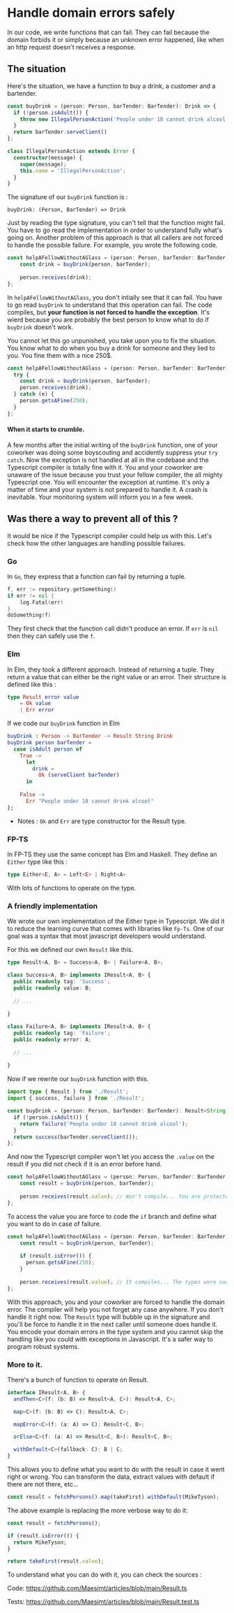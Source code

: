 # Handle domain errors safely

In our code, we write functions that can fail. They can fail because the domain forbids it or simply because an unknown error happened, like when an http request doesn't receives a response.

## The situation

Here's the situation, we have a function to buy a drink, a customer and a bartender.

```typescript
const buyDrink = (person: Person, barTender: BarTender): Drink => {
  if (!person.isAdult()) {
    throw new IllegalPersonAction('People under 18 cannot drink alcool');
  }
  return barTender.serveClient()
};

class IllegalPersonAction extends Error {
  constructor(message) {
    super(message);
    this.name = 'IllegalPersonAction';
  }
}
```

The signature of our `buyDrink` function is :
```
buyDrink: (Person, BarTender) => Drink
```
Just by reading the type signature, you can't tell that the function might fail.
You have to go read the implementation in order to understand fully what's going on.
Another problem of this approach is that all callers are not forced to handle the possible failure.
For example, you wrote the following code.

```typescript
const helpAFellowWithoutAGlass = (person: Person, barTender: BarTender) => {
    const drink = buyDrink(person, barTender);
    
    person.receives(drink);
};
```

In `helpAFellowWithoutAGlass`, you don't intially see that it can fail. 
You have to go read `buyDrink` to understand that this operation can fail.
The code compiles, but <b>your function is not forced to handle the exception</b>.
It's wierd because you are probably the best person to know what to do if `buyDrink` doesn't work.

You cannot let this go unpunished, you take upon you to fix the situation. 
You know what to do when you buy a drink for someone and they lied to you. You fine them with a nice 250$.

```typescript
const helpAFellowWithoutAGlass = (person: Person, barTender: BarTender): Drink => {
  try {
    const drink = buyDrink(person, barTender);
    person.receives(drink);
  } catch (e) {
    person.getsAFine(250);
  }
};
```
#### When it starts to crumble.

A few months after the initial writing of the `buyDrink` function, one of your coworker was doing some boyscouting and accidently suppress your `try catch`.
Now the exception is not handled at all in the codebase and the Typescript compiler is totally fine with it.
You and your coworker are unaware of the issue because you trust your fellow compiler, the all mighty Typescript one.
You will encounter the exception at runtime. It's only a matter of time and your system is not prepared to handle it.
A crash is inevitable. Your monitoring system will inform you in a few week.

## Was there a way to prevent all of this ?

It would be nice if the Typescript compiler could help us with this. Let's check how the other languages are handling possible failures.

### Go
In `Go`, they express that a function can fail by returning a tuple.
```Go
f, err := repository.getSomething()
if err != nil {
    log.Fatal(err)
}
doSomething(f)
```
They first check that the function call didn't produce an error. If `err` is `nil` then they can safely use the `f`.

### Elm

In Elm, they took a different approach. Instead of returning a tuple. They return a value that can either be the right value or an error.
Their structure is defined like this :
```elm
type Result error value
    = Ok value
    | Err error
```
If we code our `buyDrink` function in Elm
``` elm
buyDrink : Person -> BarTender -> Result String Drink
buyDrink person barTender =
  case isAdult person of 
    True ->
      let 
        drink =
          Ok (serveClient barTender)
      in
        
    False ->
      Err "People under 18 cannot drink alcool"
};
```
* Notes : `Ok` and `Err` are type constructor for the Result type.

### FP-TS

In FP-TS they use the same concept has Elm and Haskell. 
They define an `Either` type like this :

```typescript
type Either<E, A> = Left<E> | Right<A>
```
With lots of functions to operate on the type.

### A friendly implementation

We wrote our own implementation of the Either type in Typescript. We did it to reduce the learning curve that comes with libraries like `Fp-Ts`. One of our goal was a syntax that most javascript developers would understand.

For this we defined our own `Result` like this.
```typescript
type Result<A, B> = Success<A, B> | Failure<A, B>;

class Success<A, B> implements IResult<A, B> {
  public readonly tag: 'Success';
  public readonly value: B;
  
  // ...
  
}

class Failure<A, B> implements IResult<A, B> {
  public readonly tag: 'Failure';
  public readonly error: A;
  
  // ...
  
}
```
Now if we rewrite our `buyDrink` function with this.
```typescript
import type { Result } from './Result';
import { success, failure } from './Result';

const buyDrink = (person: Person, barTender: BarTender): Result<String, Drink> => {
  if (!person.isAdult()) {
    return failure('People under 18 cannot drink alcool');
  }
  return success(barTender.serveClient());
};
```
And now the Typescript compiler won't let you access the `.value` on the result if you did not check if it is an error before hand.
```typescript
const helpAFellowWithoutAGlass = (person: Person, barTender: BarTender) => {
    const result = buyDrink(person, barTender);
    
    person.receives(result.value); // Won't compile... You are protected!
};
```
To access the value you are force to code the `if` branch and define what you want to do in case of failure.
```typescript
const helpAFellowWithoutAGlass = (person: Person, barTender: BarTender) => {
    const result = buyDrink(person, barTender);
    
    if (result.isError()) {
      person.getsAFine(250);
    }
    
    person.receives(result.value); // It compiles... The types were narrowed, result is now a guaranteed to be a success !
};
```
With this approach, you and your coworker are forced to handle the domain error. The compiler will help you not forget any case anywhere. If you don't handle it right now. The `Result` type will bubble up in the signature and you'll be force to handle it in the next caller until someone does handle it. You encode your domain errors in the type system and you cannot skip the handling like you could with exceptions in Javascript. It's a safer way to program robust systems.

### More to it.

There's a bunch of function to operate on Result.
```typescript
interface IResult<A, B> {
  andThen<C>(f: (b: B) => Result<A, C>): Result<A, C>;

  map<C>(f: (b: B) => C): Result<A, C>;

  mapError<C>(f: (a: A) => C): Result<C, B>;

  orElse<C>(f: (a: A) => Result<C, B>): Result<C, B>;

  withDefault<C>(fallback: C): B | C;
}
```
This allows you to define what you want to do with the result in case it went right or wrong. 
You can transform the data, extract values with default if there are not there, etc...
```typescript
const result = fetchPersons().map(takeFirst).withDefault(MikeTyson);
```
The above example is replacing the more verbose way to do it:
```typescript
const result = fetchPersons();

if (result.isError()) {
  return MikeTyson;
}

return takeFirst(result.value);

```
To understand what you can do with it, you can check the sources :

Code: https://github.com/Maesimt/articles/blob/main/Result.ts

Tests: https://github.com/Maesimt/articles/blob/main/Result.test.ts
